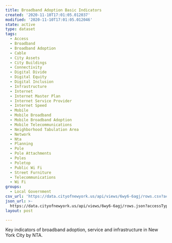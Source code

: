 ```yaml
---
title: Broadband Adoption Basic Indicators
created: '2020-11-10T17:01:05.012037'
modified: '2020-11-10T17:01:05.012046'
state: active
type: dataset
tags:
  - Access
  - Broadband
  - Broadband Adoption
  - Cable
  - City Assets
  - City Buildings
  - Connectivity
  - Digital Divide
  - Digital Equity
  - Digital Inclusion
  - Infrastructure
  - Internet
  - Internet Master Plan
  - Internet Service Provider
  - Internet Speed
  - Mobile
  - Mobile Broadband
  - Mobile Broadband Adoption
  - Mobile Telecommunications
  - Neighborhood Tabulation Area
  - Network
  - Nta
  - Planning
  - Pole
  - Pole Attachments
  - Poles
  - Poletop
  - Public Wi Fi
  - Street Furniture
  - Telecommunications
  - Wi Fi
groups:
  - Local Government
csv_url: 'https://data.cityofnewyork.us/api/views/6wy6-6agj/rows.csv?accessType=DOWNLOAD'
json_url: >-
  https://data.cityofnewyork.us/api/views/6wy6-6agj/rows.json?accessType=DOWNLOAD
layout: post

---
```

Key indicators of broadband adoption, service and infrastructure in New York City by NTA.
